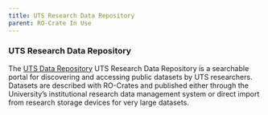 ```yaml
---
title: UTS Research Data Repository
parent: RO-Crate In Use
---
```

<!--
   Copyright 2019-2024 RO-Crate contributors
   <https://github.com/ResearchObject/ro-crate/graphs/contributors>

   Licensed under the Apache License, Version 2.0 (the "License");
   you may not use this file except in compliance with the License.
   You may obtain a copy of the License at

       http://www.apache.org/licenses/LICENSE-2.0

   Unless required by applicable law or agreed to in writing, software
   distributed under the License is distributed on an "AS IS" BASIS,
   WITHOUT WARRANTIES OR CONDITIONS OF ANY KIND, either express or implied.
   See the License for the specific language governing permissions and
   limitations under the License.
-->

### UTS Research Data Repository

The [UTS Data Repository](https://arkisto-platform.github.io/case-studies/uts-repo/) UTS Research Data Repository is a searchable portal for discovering and accessing public datasets by UTS researchers. Datasets are described with RO-Crates and published either through the University’s institutional research data management system or direct import from research storage devices for very large datasets.


<!--
[![uts-research-data logo](../assets/img/uts-research-data.svg)](https://uts-research-data.org/)

[uts-research-data](https://reliance.rohub.org/) (EXAMPLE-ACRONYM), is a...

uts-research-data uses RO-Crate for ... as ....

uts-research-data works with Project X, .....

![uts-research-data screenshot with RO-Crate(../assets/img/uts-research-data-screenshot.png)


## RO-Crate in uts-research-data

(Show practically how RO-Crate is used, link to profile of RO-Crate, etc.)

The uts-research-data API supports [RO-Crate export](http://uts-research-data.org/docs/ro-crate) as...

uts-research-data also plans to do...

uts-research-data:
```
curl -H "Accept: application/ld+json" https://uts-research-data.com/ro-crate/a72f314d

{
  "@context": { … },
  "@graph": [
   …
    {
      "@id": "./",
      "hasPart": […],
      "@type": "Dataset",
    }
   …
}
```


## Resources

* [uts-research-data Homepage](https://uts-research-data.org/)
* [uts-research-data documentation](https://uts-research-data.org/docs/)
* [RO-Crate profile for uts-research-data](https://uts-research-data.org/crate-profile)
* [uts-research-data Tutorials](https://uts-research-data.org/docs/tutorial)
* [uts-research-data presentation](http://uts-research-data.org/)

## Publications

Alice Land, Bob Bunny (2020):  
**uts-research-data and RO-Crate**.  
_uts-research-data Journal_ **0**(1)
<https://doi.org/10.1234/uts-research-data>  
[[preprint](http://uts-research-data.com/preprint.pdf)]

-->
